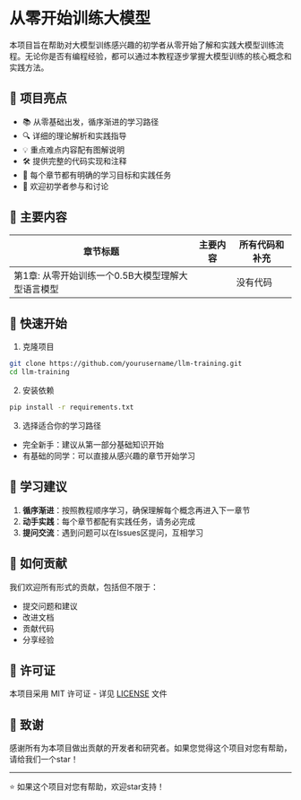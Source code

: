 # 从零开始训练大模型

本项目旨在帮助对大模型训练感兴趣的初学者从零开始了解和实践大模型训练流程。无论你是否有编程经验，都可以通过本教程逐步掌握大模型训练的核心概念和实践方法。

## 🌟 项目亮点

- 📚 从零基础出发，循序渐进的学习路径
- 🔍 详细的理论解析和实践指导
- 💡 重点难点内容配有图解说明
- 🛠️ 提供完整的代码实现和注释
- 🎯 每个章节都有明确的学习目标和实践任务
- 🤝 欢迎初学者参与和讨论

## 📖 主要内容

| 章节标题                                          | 主要内容 | 所有代码和补充 |
| ------------------------------------------------- | -------- | -------------- |
| 第1章: 从零开始训练一个0.5B大模型理解大型语言模型 |       [](https://)   | 没有代码       |

## 🚀 快速开始

1. 克隆项目

```bash
git clone https://github.com/yourusername/llm-training.git
cd llm-training
```

2. 安装依赖

```bash
pip install -r requirements.txt
```

3. 选择适合你的学习路径

- 完全新手：建议从第一部分基础知识开始
- 有基础的同学：可以直接从感兴趣的章节开始学习

## 📝 学习建议

1. **循序渐进**：按照教程顺序学习，确保理解每个概念再进入下一章节
2. **动手实践**：每个章节都配有实践任务，请务必完成
3. **提问交流**：遇到问题可以在Issues区提问，互相学习

## 🤝 如何贡献

我们欢迎所有形式的贡献，包括但不限于：

- 提交问题和建议
- 改进文档
- 贡献代码
- 分享经验

## 📜 许可证

本项目采用 MIT 许可证 - 详见 [LICENSE](LICENSE) 文件

## 🌟 致谢

感谢所有为本项目做出贡献的开发者和研究者。如果您觉得这个项目对您有帮助，请给我们一个star！

---

⭐️ 如果这个项目对您有帮助，欢迎star支持！

